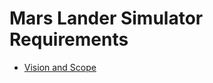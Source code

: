 # Mars Lander Simulator Requirements

* [Vision and Scope](/documentation/requirements/vision_and_scope)
